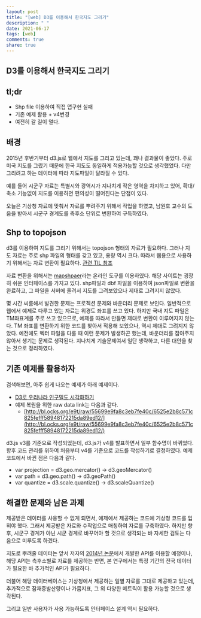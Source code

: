 ```yaml
---
layout: post
title: "[web] D3를 이용해서 한국지도 그리기"
description: " "
date: 2021-06-17
tags: [web]
comments: true
share: true
---
```


## D3를 이용해서 한국지도 그리기

## tl;dr

* Shp file 이용하여 직접 맵구현 실패
* 기존 예제 활용 + v4변경
* 여전히 갈 길이 멀다.

## 배경

2015년 후반기부터 d3.js로 웹에서 지도를 그리고 있는데, 꽤나 결과물이 좋았다.
주로 미국 지도를 그렸기 때문에 한국 지도도 동일하게 적용가능할 것으로 생각했었다.
다만 그리려고 하는 데이터에 따라 지도파일이 달라질 수 있다.

예를 들어 시군구 자료는 특별시와 광역시가 지나치게 작은 영역을 차지하고 있어,
확대/축소 기능없이 지도를 이용하면 편의성이 떨어진다는 단점이 있다.

오늘은 기상청 자료에 맞춰서 자료를 뿌려주기 위해서 작업을 하였고, 남원호 교수의 도움을 받아서 시군구 경계도를 측후소 단위로 변환하여 구득하였다.

## Shp to topojson

d3를 이용하여 지도를 그리기 위해서는 topojson 형태의 자료가 필요하다.
그러나 지도 자료는 주로 shp 파일의 형태를 갖고 있고, 용량 역시 크다. 따라서 웹용으로 사용하기 위해서는 자료 변환이 필요하다.
[관련 TIL 참조](shp-to-json.md)

자료 변환을 위해서는 [mapshpaer](http://mapshaper.org/)라는 온라인 도구를 이용하였다. 해당 사이트는 굉장히 쉬운 인터페이스를 가지고 있다.
shp파일과 dbf 파일을 이용하여 json파일로 변환을 완료하고, 그 파일을 서버에 올려서 지도를 그려보았으나 제대로 그려지지 않았다.

몇 시간 씨름해서 발견한 문제는 프로젝션 문제와 바운더리 문제로 보인다.
일반적으로 웹에서 예제로 다루고 있는 자료는 위경도 좌표를 쓰고 있다. 하지만 국내 지도 파일은 TM좌표계를 주로 쓰고 있으므로, 예제를 따라서 만들면 제대로 변환이 이루어지지 않는다.
TM 좌표를 변환하기 위한 코드를 찾아서 적용해 보았으나, 역시 제대로 그려지지 않았다. 예전에도 벡터 파일을 다룰 때 이런 문제가 발생하곤 했는데, 바운더리를 잡아주지 않아서 생기는 문제로 생각된다. 지나치게 기술문제여서 일단 생략하고, 다른 대안을 찾는 것으로 정리하였다.

## 기존 예제를 활용하자

검색해보면, 아주 쉽게 나오는 예제가 아래 예제이다.

* [D3로 우리나라 인구밀도 시각화하기](http://bl.ocks.org/e9t/55699e9fa8c3eb7fe40c)
* 예제 복원을 위한 raw data link는 다음과 같다.
  * [http://bl.ocks.org/e9t/raw/55699e9fa8c3eb7fe40c/6525e2b8c571c825fefff58948172215da89ed12/](http://bl.ocks.org/e9t/raw/55699e9fa8c3eb7fe40c/6525e2b8c571c825fefff58948172215da89ed12/)

d3.js v3를 기준으로 작성되었는데, d3.js가 v4를 발표하면서 일부 함수명이 바뀌었다. 향후 코드 관리를 위하여 처음부터 v4를 기준으로 코드를 작성하기로 결정하였다.
예제 코드에서 바뀐 점은 다음과 같다.

* var projection = d3.geo.mercator() -> d3.geoMercator()
* var path = d3.geo.path() -> d3.geoPath()
* var quantize = d3.scale.quantize() -> d3.scaleQuantize()

## 해결한 문제와 남은 과제

제공받은 데이터를 사용할 수 없게 되면서, 예제에서 제공하는 코드에 기상청 코드를 입혀야 했다. 그래서 제공받은 자료와 수작업으로 매칭하여 자료를 구축하였다. 하지만 향후, 시군구 경계가 아닌 시군 경계로 바꾸어야 할 것으로 생각되는 바 자세한 검토는 다음으로 미루도록 하겠다.

지도로 뿌려줄 데이터는 앞서 저자의 [2014년 논문](http://taegon.kr/ksae)에서 개발한 API를 이용할 예정이나, 해당 API는 측후소별로 자료를 제공하는 반면, 본 연구에서는 특정 기간의 전국 데이터가 필요한 바 추가적인 API가 필요하다.

더불어 해당 데이터베이스는 기상청에서 제공하는 일별 자료를 그대로 제공하고 있는데, 추가적으로 잠재증발산량이나 가뭄지표, 그 외 다양한 메트릭이 활용 가능할 것으로 생각된다.

그리고 일반 사용자가 사용 가능하도록 인터페이스 설계 역시 필요하다.
